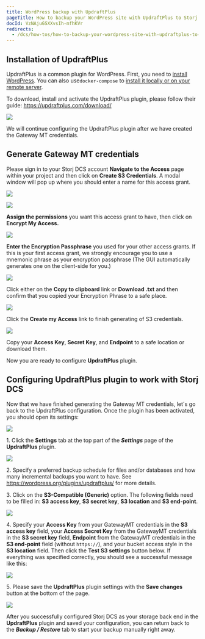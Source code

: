 ```yaml
---
title: WordPress backup with UpdraftPlus
pageTitle: How to backup your WordPress site with UpdraftPlus to Storj DCS
docId: VzNAjuGSXXvsIh-mfhKVr
redirects:
  - /dcs/how-tos/how-to-backup-your-wordpress-site-with-updraftplus-to-storj-dcs
---
```


## Installation of UpdraftPlus

UpdraftPlus is a common plugin for WordPress. First, you need to [install WordPress](https://wordpress.org/support/article/how-to-install-wordpress/). You can also use`docker-compose` to [install it locally or on your remote server](https://docs.docker.com/samples/wordpress/).

To download, install and activate the UpdraftPlus plugin, please follow their guide: <https://updraftplus.com/download/>

![](https://link.storjshare.io/raw/jua7rls6hkx5556qfcmhrqed2tfa/docs/images/W1rX6ZdrsYO76Yy5AuhIm_wordpress.png)

We will continue configuring the UpdraftPlus plugin after we have created the Gateway MT credentials.

## Generate Gateway MT credentials

Please sign in to your Storj DCS account **Navigate to the Access** page within your project and then click on **Create S3 Credentials**. A modal window will pop up where you should enter a name for this access grant.

![](https://link.storjshare.io/raw/jua7rls6hkx5556qfcmhrqed2tfa/docs/images/BC_m93u0hx0LSTkrIlvAi_wordpress2.png)

![](https://link.storjshare.io/raw/jua7rls6hkx5556qfcmhrqed2tfa/docs/images/zMRmJWe8Yf__15KPTGG8o_wordpress3.png)

**Assign the permissions** you want this access grant to have, then click on **Encrypt My Access.**

![](https://link.storjshare.io/raw/jua7rls6hkx5556qfcmhrqed2tfa/docs/images/80-mA1KwBVtiknf691R4Z_wordpress4.png)

**Enter the Encryption Passphrase** you used for your other access grants. If this is your first access grant, we strongly encourage you to use a mnemonic phrase as your encryption passphrase (The GUI automatically generates one on the client-side for you.)

![](https://link.storjshare.io/raw/jua7rls6hkx5556qfcmhrqed2tfa/docs/images/UdKhUUmYf7OOGlCNaVq2Q_wordpress5.png)

Click either on the **Copy to clipboard** link or **Download .txt** and then confirm that you copied your Encryption Phrase to a safe place.

![](https://link.storjshare.io/raw/jua7rls6hkx5556qfcmhrqed2tfa/docs/images/dy0nyX4BVQZLewP5yj9fJ_wordpress6.png)

Click the **Create my Access** link to finish generating of S3 credentials.

![](https://link.storjshare.io/raw/jua7rls6hkx5556qfcmhrqed2tfa/docs/images/VQI4G3wAixCknE2lnML4q_wordpress7.png)

Copy your **Access Key**, **Secret Key**, and **Endpoint** to a safe location or download them.

Now you are ready to configure **UpdraftPlus** plugin.

## Configuring UpdraftPlus plugin to work with Storj DCS

Now that we have finished generating the Gateway MT credentials, let´s go back to the UpdraftPlus configuration. Once the plugin has been activated, you should open its settings:

![](https://link.storjshare.io/raw/jua7rls6hkx5556qfcmhrqed2tfa/docs/images/iSJUjPPdgIb_C5Xo-sozY_wordpress8.png)

1\. Click the **Settings** tab at the top part of the **_Settings_** page of the **UpdraftPlus** plugin.

![](https://link.storjshare.io/raw/jua7rls6hkx5556qfcmhrqed2tfa/docs/images/VHpeQ4DAhNxi5CIZAQhw0_wordpress9.png)

2\. Specify a preferred backup schedule for files and/or databases and how many incremental backups you want to have. See <https://wordpress.org/plugins/updraftplus/> for more details.

3\. Click on the **S3-Compatible (Generic)** option. The following fields need to be filled in: **S3 access key**, **S3 secret key**, **S3 location** and **S3 end-point**.

![](https://link.storjshare.io/raw/jua7rls6hkx5556qfcmhrqed2tfa/docs/images/W-rtITn3IuYXGg8cRvscU_wordpress10.png)

4\. Specify your **Access Key** from your GatewayMT credentials in the **S3 access key** field, your **Access Secret Key** from the GatewayMT credentials in the **S3 secret key** field, **Endpoint** from the GatewayMT credentials in the **S3 end-point** field (without `https://`), and your bucket access style in the **S3 location** field. Then click the **Test S3 settings** button below. If everything was specified correctly, you should see a successful message like this:

![](https://link.storjshare.io/raw/jua7rls6hkx5556qfcmhrqed2tfa/docs/images/kLAqW-KxvOGBG3l96mVe2_wordpress11.png)

5\. Please save the **UpdraftPlus** plugin settings with the **Save changes** button at the bottom of the page.

![](https://link.storjshare.io/raw/jua7rls6hkx5556qfcmhrqed2tfa/docs/images/ZpdW_kXCk-t9jZugb0sMU_wordpress12.png)

After you successfully configured Storj DCS as your storage back end in the **UpdraftPlus** plugin and saved your configuration, you can return back to the **_Backup / Restore_** tab to start your backup manually right away.
